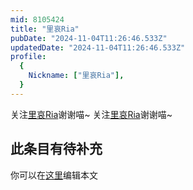```yaml
---
mid: 8105424
title: "里哀Ria"
pubDate: "2024-11-04T11:26:46.533Z"
updatedDate: "2024-11-04T11:26:46.533Z"
profile:
  {
    Nickname: ["里哀Ria"],
  }
---
```


关注[里哀Ria](https://space.bilibili.com/8105424)谢谢喵~ 关注[里哀Ria](https://space.bilibili.com/8105424)谢谢喵~

## 此条目有待补充
你可以在[这里](https://github.com/Yuhanawa/VTuber.ICU-Content/edit/master/v/里哀Ria/index.md)编辑本文
